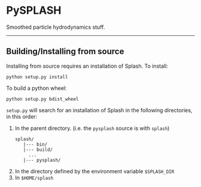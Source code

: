 PySPLASH
========

Smoothed particle hydrodynamics stuff.

---

## Building/Installing from source
Installing from source requires an installation of Splash. To install:
```
python setup.py install
```

To build a python wheel:
```
python setup.py bdist_wheel
```

`setup.py` will search for an installation of Splash in the following directories, in this order:

1. In the parent directory. (i.e. the `pysplash` source is with `splash`)
   ```
   splash/
      |--- bin/
      |--- build/
        ...
      |--- pysplash/
   ```
2. In the directory defined by the environment variable `$SPLASH_DIR`
3. In `$HOME/splash`

